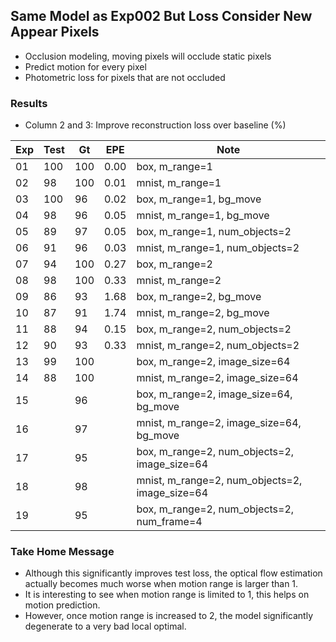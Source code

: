 ## Same Model as Exp002 But Loss Consider New Appear Pixels

- Occlusion modeling, moving pixels will occlude static pixels
- Predict motion for every pixel
- Photometric loss for pixels that are not occluded

### Results

- Column 2 and 3: Improve reconstruction loss over baseline (%) 

| Exp  | Test | Gt   | EPE  | Note |
| ---- | ---- | ---- | ---- | ---- |
| 01 | 100 | 100 | 0.00 | box, m_range=1 |
| 02 | 98 | 100 | 0.01 | mnist, m_range=1 |
| 03 | 100 | 96 | 0.02 | box, m_range=1, bg_move |
| 04 | 98 | 96 | 0.05 | mnist, m_range=1, bg_move |
| 05 | 89 | 97 | 0.05 | box, m_range=1, num_objects=2 |
| 06 | 91 | 96 | 0.03 | mnist, m_range=1, num_objects=2 |
| 07 | 94 | 100 | 0.27 | box, m_range=2 |
| 08 | 98 | 100 | 0.33 | mnist, m_range=2 |
| 09 | 86 | 93 | 1.68 | box, m_range=2, bg_move |
| 10 | 87 | 91 | 1.74 | mnist, m_range=2, bg_move |
| 11 | 88 | 94 | 0.15 | box, m_range=2, num_objects=2 |
| 12 | 90 | 93 | 0.33 | mnist, m_range=2, num_objects=2 |
| 13 | 99 | 100 |  | box, m_range=2, image_size=64 |
| 14 | 88 | 100 |  | mnist, m_range=2, image_size=64 |
| 15 |  | 96 |  | box, m_range=2, image_size=64, bg_move |
| 16 |  | 97 |  | mnist, m_range=2, image_size=64, bg_move |
| 17 |  | 95 |  | box, m_range=2, num_objects=2, image_size=64 |
| 18 |  | 98 |  | mnist, m_range=2, num_objects=2, image_size=64 |
| 19 |  | 95 |  | box, m_range=2, num_objects=2, num_frame=4 |

### Take Home Message

- Although this significantly improves test loss, the optical flow estimation actually becomes much worse when motion range is larger than 1.
- It is interesting to see when motion range is limited to 1, this helps on motion prediction.
- However, once motion range is increased to 2, the model significantly degenerate to a very bad local optimal.
